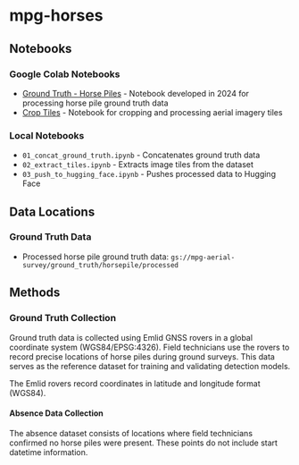 # mpg-horses

## Notebooks

### Google Colab Notebooks
- [Ground Truth - Horse Piles](https://colab.research.google.com/drive/17YSHHRmFFNArP-f3--oos-DtAtWLHhJR?usp=sharing) - Notebook developed in 2024 for processing horse pile ground truth data
- [Crop Tiles](https://colab.research.google.com/drive/15LFRMVOfEiF__FswVqTQstZC5ocC6Ur0?usp=sharing) - Notebook for cropping and processing aerial imagery tiles

### Local Notebooks
- `01_concat_ground_truth.ipynb` - Concatenates ground truth data
- `02_extract_tiles.ipynb` - Extracts image tiles from the dataset
- `03_push_to_hugging_face.ipynb` - Pushes processed data to Hugging Face

## Data Locations

### Ground Truth Data
- Processed horse pile ground truth data: `gs://mpg-aerial-survey/ground_truth/horsepile/processed`

## Methods

### Ground Truth Collection
Ground truth data is collected using Emlid GNSS rovers in a global coordinate system (WGS84/EPSG:4326). Field technicians use the rovers to record precise locations of horse piles during ground surveys. This data serves as the reference dataset for training and validating detection models.

The Emlid rovers record coordinates in latitude and longitude format (WGS84).

#### Absence Data Collection
The absence dataset consists of locations where field technicians confirmed no horse piles were present. These points do not include start datetime information.
